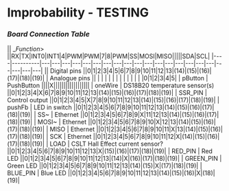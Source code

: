 Improbability - TESTING
=======================

### *Board Connection Table*

|| __Function_> ||RX|TX|INT0|INT1|4|PWM|PWM|7|8|PWM|SS|MOSI|MISO|||||SDA|SCL|
|----|----------|---|---|---|---|---|---|---|---|---|---|---|---|---|---|---|---|---|---|---|---|---|
|| Digital pins ||0|1|2|3|4|5|6|7|8|9|10|11|12|13|(14)|(15)|(16)|(17)|(18)|(19)|
| Analogue pins || | | | | | | | | | |  |  |  |0|1|2|3|4|5|
| pButton | PushButton ||||X||||||||||||||||||
| oneWire | DS18B20 temperature sensor(s) ||0|1|2|3|4|X|6|7|8|9|10|11|12|13|(14)|(15)|(16)|(17)|(18)|(19)|
| SSR_PIN | Control output ||0|1|2|3|4|5|X|7|8|9|10|11|12|13|(14)|(15)|(16)|(17)|(18)|(19)|
| pushFb | LED in switch ||0|1|2|3|4|5|6|7|8|9|10|11|12|13|(14)|(15)|(16)|(17)|(18)|(19)|
| SS~ | Ethernet ||0|1|2|3|4|5|6|7|8|9|X|11|12|13|(14)|(15)|(16)|(17)|(18)|(19)|
| MOSI~ | Ethernet ||0|1|2|3|4|5|6|7|8|9|10|X|12|13|(14)|(15)|(16)|(17)|(18)|(19)|
| MISO | Ethernet ||0|1|2|3|4|5|6|7|8|9|10|11|X|13|(14)|(15)|(16)|(17)|(18)|(19)|
| SCK | Ethernet ||0|1|2|3|4|5|6|7|8|9|10|11|12|X|(14)|(15)|(16)|(17)|(18)|(19)|
| LOAD | CSLT Hall Effect current sensor? ||0|1|2|3|4|5|6|7|8|9|10|11|12|13|X|(15)|(16)|(17)|(18)|(19)|
| RED_PIN | Red LED ||0|1|2|3|4|5|6|7|8|9|10|11|12|13|(14)|X|(16)|(17)|(18)|(19)|
| GREEN_PIN | Green LED ||0|1|2|3|4|5|6|7|8|9|10|11|12|13|(14)|(15)|X|(17)|(18)|(19)|
| BLUE_PIN | Blue LED ||0|1|2|3|4|5|6|7|8|9|10|11|12|13|(14)|(15)|(16)|X|(18)|(19)|
